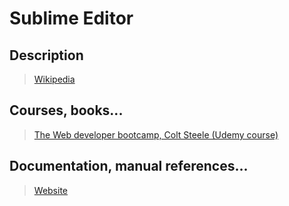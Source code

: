 # Sublime Editor

## Description

>[Wikipedia](https://en.wikipedia.org/wiki/Sublime_Text)

## Courses, books...

>[The Web developer bootcamp, Colt Steele (Udemy course)](twdb.md)

## Documentation, manual references...

>[Website](https://www.sublimetext.com/)
